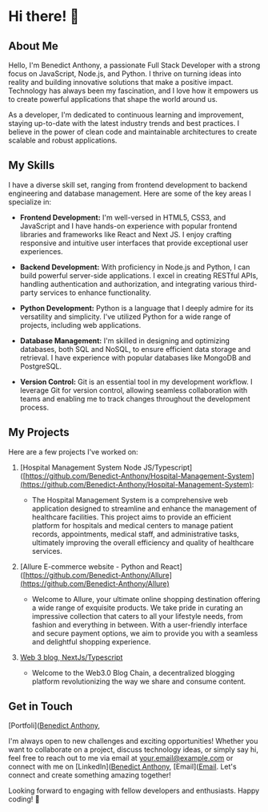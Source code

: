 # Hi there! 👋

## About Me

Hello, I'm Benedict Anthony, a passionate Full Stack Developer with a strong focus on JavaScript, Node.js, and Python. I thrive on turning ideas into reality and building innovative solutions that make a positive impact. Technology has always been my fascination, and I love how it empowers us to create powerful applications that shape the world around us.

As a developer, I'm dedicated to continuous learning and improvement, staying up-to-date with the latest industry trends and best practices. I believe in the power of clean code and maintainable architectures to create scalable and robust applications.

## My Skills

I have a diverse skill set, ranging from frontend development to backend engineering and database management. Here are some of the key areas I specialize in:

- **Frontend Development:** I'm well-versed in HTML5, CSS3, and JavaScript and I have hands-on experience with popular frontend libraries and frameworks like React and Next JS. I enjoy crafting responsive and intuitive user interfaces that provide exceptional user experiences.

- **Backend Development:** With proficiency in Node.js and Python, I can build powerful server-side applications. I excel in creating RESTful APIs, handling authentication and authorization, and integrating various third-party services to enhance functionality.

- **Python Development:** Python is a language that I deeply admire for its versatility and simplicity. I've utilized Python for a wide range of projects, including web applications.

- **Database Management:** I'm skilled in designing and optimizing databases, both SQL and NoSQL, to ensure efficient data storage and retrieval. I have experience with popular databases like MongoDB and PostgreSQL.

- **Version Control:** Git is an essential tool in my development workflow. I leverage Git for version control, allowing seamless collaboration with teams and enabling me to track changes throughout the development process.

## My Projects

Here are a few projects I've worked on:

1. [Hospital Management System Node JS/Typescript]([https://github.com/Benedict-Anthony/Hospital-Management-System](https://github.com/Benedict-Anthony/Hospital-Management-System):
   - The Hospital Management System is a comprehensive web application designed to streamline and enhance the management of healthcare facilities. This project aims to provide an efficient platform for hospitals and medical centers to manage patient records, appointments, medical staff, and administrative tasks, ultimately improving the overall efficiency and quality of healthcare services.


2. [Allure E-commerce website - Python and React]([https://github.com/Benedict-Anthony/Allure](https://github.com/Benedict-Anthony/Allure)
   -  Welcome to Allure, your ultimate online shopping destination offering a wide range of exquisite products. We take pride in curating an impressive collection that caters to all your lifestyle needs, from fashion  and everything in between. With a user-friendly interface and secure payment options, we aim to provide you with a seamless and delightful shopping experience.

3. [Web 3 blog, NextJs/Typescript]([https://github.com/Benedict-Anthony/web3.0-blog-chain]https://github.com/Benedict-Anthony/web3.0-blog-chain)
   - Welcome to the Web3.0 Blog Chain, a decentralized blogging platform revolutionizing the way we share and consume content.

     
## Get in Touch
[Portfoli]([Benedict Anthony](https://benedict-anthony.netlify.app),

I'm always open to new challenges and exciting opportunities! Whether you want to collaborate on a project, discuss technology ideas, or simply say hi, feel free to reach out to me via email at your.email@example.com or connect with me on [LinkedIn]([Benedict Anthony](https://www.linkedin.com/in/benedict-anthony/), [Email]([Email](https://www.linkedin.com/in/benedict-anthony/). Let's connect and create something amazing together!

Looking forward to engaging with fellow developers and enthusiasts. Happy coding! 🚀


